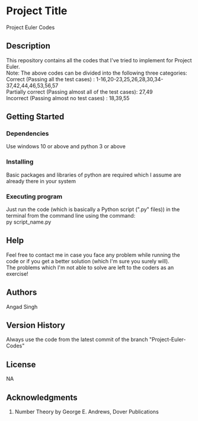 # Project Title

Project Euler Codes

## Description

This repository contains all the codes that I've tried to implement for Project Euler.  
Note: The above codes can be divided into the following three categories:  
Correct (Passing all the test cases)                    : 1-16,20-23,25,26,28,30,34-37,42,44,46,53,56,57  
Partially correct (Passing almost all of the test cases): 27,49  
Incorrect (Passing almost no test cases)                : 18,39,55

## Getting Started

### Dependencies

Use windows 10 or above and python 3 or above

### Installing

Basic packages and libraries of python are required which I assume are already there in your system

### Executing program

Just run the code (which is basically a Python script (".py" files)) in the terminal from the command line using the command:  
py script_name.py

## Help

Feel free to contact me in case you face any problem while running the code or if you get a better solution (which I'm sure you surely will).  
The problems which I'm not able to solve are left to the coders as an exercise!

## Authors

Angad Singh

## Version History

Always use the code from the latest commit of the branch "Project-Euler-Codes"

## License

NA

## Acknowledgments
1. Number Theory by George E. Andrews, Dover Publications
